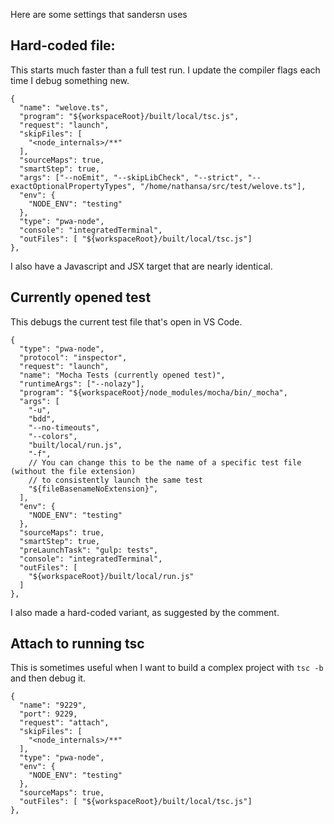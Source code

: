 Here are some settings that sandersn uses

## Hard-coded file:

This starts much faster than a full test run. I update the compiler flags each time I debug something new.

    {
      "name": "welove.ts",
      "program": "${workspaceRoot}/built/local/tsc.js",
      "request": "launch",
      "skipFiles": [
        "<node_internals>/**"
      ],
      "sourceMaps": true,
      "smartStep": true,
      "args": ["--noEmit", "--skipLibCheck", "--strict", "--exactOptionalPropertyTypes", "/home/nathansa/src/test/welove.ts"],
      "env": {
        "NODE_ENV": "testing"
      },
      "type": "pwa-node",
      "console": "integratedTerminal",
      "outFiles": [ "${workspaceRoot}/built/local/tsc.js"]
    },

I also have a Javascript and JSX target that are nearly identical.

## Currently opened test

This debugs the current test file that's open in VS Code.

    {
      "type": "pwa-node",
      "protocol": "inspector",
      "request": "launch",
      "name": "Mocha Tests (currently opened test)",
      "runtimeArgs": ["--nolazy"],
      "program": "${workspaceRoot}/node_modules/mocha/bin/_mocha",
      "args": [
        "-u",
        "bdd",
        "--no-timeouts",
        "--colors",
        "built/local/run.js",
        "-f",
        // You can change this to be the name of a specific test file (without the file extension)
        // to consistently launch the same test
        "${fileBasenameNoExtension}",
      ],
      "env": {
        "NODE_ENV": "testing"
      },
      "sourceMaps": true,
      "smartStep": true,
      "preLaunchTask": "gulp: tests",
      "console": "integratedTerminal",
      "outFiles": [
        "${workspaceRoot}/built/local/run.js"
      ]
    },

I also made a hard-coded variant, as suggested by the comment.

## Attach to running tsc

This is sometimes useful when I want to build a complex project with `tsc -b` and then debug it.

    {
      "name": "9229",
      "port": 9229,
      "request": "attach",
      "skipFiles": [
        "<node_internals>/**"
      ],
      "type": "pwa-node",
      "env": {
        "NODE_ENV": "testing"
      },
      "sourceMaps": true,
      "outFiles": [ "${workspaceRoot}/built/local/tsc.js"]
    },
